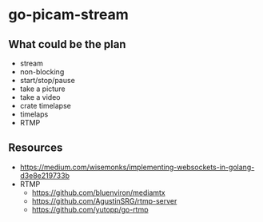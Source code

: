 go-picam-stream
====


## What could be the plan

- stream
- non-blocking
- start/stop/pause
- take a picture
- take a video
- crate timelapse
- timelaps
- RTMP


## Resources

- https://medium.com/wisemonks/implementing-websockets-in-golang-d3e8e219733b
- RTMP
  - https://github.com/bluenviron/mediamtx
  - https://github.com/AgustinSRG/rtmp-server
  - https://github.com/yutopp/go-rtmp
